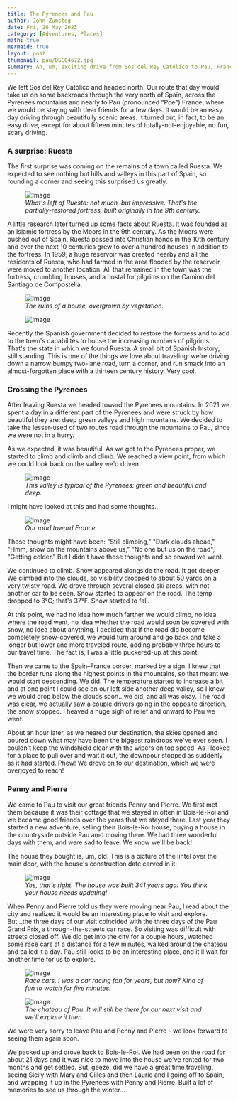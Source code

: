 ```yaml
---
title: The Pyrenees and Pau
author: John Zumsteg
date: Fri, 26 May 2023
category: [Adventures, Places]
math: true
mermaid: true
layout: post
thumbnail: pau/DSC04672.jpg
summary: An, um, exciting drive from Sos del Rey Católico to Pau, France.
---
```

We left Sos del Rey Católico and headed north. Our route that day would take us on some backroads through the very north of Spain, across the Pyrenees mountains and nearly to Pau (pronounced "Poe") France, where we would be staying with dear friends for a few days. It would be an easy day driving through beautifully scenic areas. It turned out, in fact, to be an easy drive, except for about fifteen minutes of totally-not-enjoyable, no fun, scary driving. 

<h3>A surprise: Ruesta</H3>
The first surprise was coming on the remains of a town called Ruesta. We expected to see nothing but hills and valleys in this part of Spain, so rounding a corner and seeing this surprised us greatly:

<figure class = "landscape" >
	<img src="{{ "pau/DSC04666.jpg" | prepend: site.imageurl | prepend: site.baseurl | prepend: site.url }}" alt="Image" />
	<figcaption><em>What's left of Ruesta: not much, but impressive. That's the partially-restored fortress, built originally in the 9th century.</em></figcaption>
</figure>
A little research later turned up some facts about Ruesta. It was founded as an Islamic fortress by the Moors in the 9th century. As the Moors were pushed out of Spain, Ruesta passed into Christian hands in the 10th century and over the next 10 centuries grew to over a hundred houses in addition to the fortress. In 1959, a huge reservoir was created nearby and all the residents of Ruesta, who had farmed in the area flooded by the reservoir, were moved to another location. All that remained in the town was the fortress, crumbling houses, and a hostal for pilgrims on the Camino del Santiago de Compostella.

<figure class = "portrait" >
	<img src="{{ "pau/DSC04670.jpg" | prepend: site.imageurl | prepend: site.baseurl | prepend: site.url }}" alt="Image" />
	<figcaption><em>The ruins of a house, overgrown by vegetation.</em></figcaption>
</figure>
<figure class = "portrait" >
	<img src="{{ "pau/DSC04672-1.jpg" | prepend: site.imageurl | prepend: site.baseurl | prepend: site.url }}" alt="Image" />
	<figcaption><em></em></figcaption>
</figure>

Recently the Spanish government decided to restore the fortress and to add to the town's capabilites to house the increasing numbers of pilgrims. That's the state in which we found Ruesta. A small bit of Spanish history, still standing. This is one of the things we love about traveling: we're driving down a narrow bumpy two-lane road, turn a corner, and run smack into an almost-forgotten place with a thirteen century history. Very cool. 

<h3>Crossing the Pyrenees</h3>
After leaving Ruesta we headed toward the Pyrenees mountains. In 2021 we spent a day in a different part of the Pyrenees and were struck by how beautiful they are: deep green valleys and high mountains. We decided to take the lesser-used of two routes road through the mountains to Pau, since we were not in a hurry.

As we expected, it was beautiful. As we got to the Pyrenees proper, we started to climb and climb and climb. We reached a view point, from which we could look back on the valley we'd driven.
<figure class = "landscape" >
	<img src="{{ "pau/DSC04674.jpg" | prepend: site.imageurl | prepend: site.baseurl | prepend: site.url }}" alt="Image" />
	<figcaption><em>This valley is typical of the Pyrenees: green and beautiful and deep.</em></figcaption>
</figure>

I might have looked at this and had some thoughts...
<figure class = "landscape" >
	<img src="{{ "pau/DSC04677.jpg" | prepend: site.imageurl | prepend: site.baseurl | prepend: site.url }}" alt="Image" />
	<figcaption><em>Our road toward France.</em></figcaption>
</figure>

Those thoughts might have been: "Still climbing," "Dark clouds ahead," "Hmm, snow on the mountains above us," "No one but us on the road", "Getting colder." But I didn't have those thoughts and so onward we went.

We continued to climb. Snow appeared alongside the road. It got deeper. We climbed into the clouds, so visibility dropped to about 50 yards on a very twisty road. We drove through several closed ski areas, with not another car to be seen. Snow started to appear on the road. The temp dropped to 3°C; that's 37°F. Snow started to fall.

At this point, we had no idea how much farther we would climb, no idea where the road went, no idea whether the road would soon be covered with snow, no idea about anything. I decided that if the road did become completely snow-covered, we would turn around and go back and take a longer but lower and more traveled route, adding probably three hours to our travel time. The fact is, I was a little puckered-up at this point.

Then we came to the Spain&ndash;France border, marked by a sign. I knew that the border runs along the highest points in the mountains, so that meant we would start descending. We did. The temperature started to increase a bit and at one point I could see on our left side another deep valley, so I knew we would drop below the clouds soon...we did, and all was okay. The road was clear, we actually saw a couple drivers going in the opposite direction, the snow stopped. I heaved a huge sigh of relief and onward to Pau we went.

About an hour later, as we neared our destination, the skies opened and poured down what may have been the biggest raindrops we've ever seen. I couldn't keep the windshield clear with the wipers on top speed. As I looked for a place to pull over and wait it out, the downpour stopped as suddenly as it had started. Phew! We drove on to our destination, which we were overjoyed to reach!

<h3>Penny and Pierre</h3>
We came to Pau to visit our great friends Penny and Pierre. We first met them because it was their cottage that we stayed in often in Bois-le-Roi and we became good friends over the years that we stayed there. Last year they started a new adventure, selling their Bois-le-Roi house, buying a house in the countryside outside Pau amd moving there. We had three wonderful days with them, and were sad to leave. We know we'll be back!

The house they bought is, um, old. This is a picture of the lintel over the main door, with the house's construction date carved in it:
<figure class = "landscape" >
	<img src="{{ "pau/DSC04721-2.jpg" | prepend: site.imageurl | prepend: site.baseurl | prepend: site.url }}" alt="Image" />
	<figcaption><em>Yes, that's right. The house was built 341 years ago. You think your house needs updating!</em></figcaption>
</figure>

When Penny and Pierre told us they were moving near Pau, I read about the city and realized it would be an interesting place to visit and explore. But...the three days of our visit coincided with the three days of the Pau Grand Prix, a through-the-streets car race. So visiting was difficult with streets closed off. We did get into the city for a couple hours, watched some race cars at a distance for a few minutes, walked around the chateau and called it a day. Pau still looks to be an interesting place, and it'll wait for another time for us to explore.
<figure class = "landscape" >
	<img src="{{ "pau/DSC04750.jpg" | prepend: site.imageurl | prepend: site.baseurl | prepend: site.url }}" alt="Image" />
	<figcaption><em>Race cars. I was a car racing fan for years, but now? Kind of fun to watch for five minutes.</em></figcaption>
</figure>

<figure class = "portraint" >
	<img src="{{ "pau/DSC04743.jpg" | prepend: site.imageurl | prepend: site.baseurl | prepend: site.url }}" alt="Image" />
	<figcaption><em>The chateau of Pau. It will still be there for our next visit and we'll explore it then.</em></figcaption>
</figure>

We were very sorry to leave Pau and Penny and Pierre - we look forward to seeing them again soon. 

We packed up and drove back to Bois-le-Roi. We had been on the road for about 21 days and it was nice to move into the house we've rented for two months and get settled. But, geeze, did we have a great time traveling, seeing Sicily with Mary and Gilles and then Laurie and I going off to Spain, and wrapping it up in the Pyrenees with Penny and Pierre. Built a lot of memories to see us through the winter...